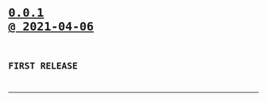 <code>

# [0.0.1 @ 2021-04-06](https://github.com/cogsmith/devking-release/releases/tag/0.0.1)

## FIRST RELEASE

</code>

---
